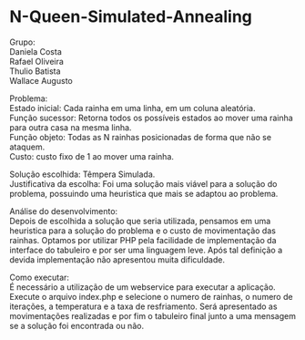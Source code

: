 # N-Queen-Simulated-Annealing

Grupo:<br>
Daniela Costa<br>
Rafael Oliveira<br>
Thulio Batista<br>
Wallace Augusto<br>

Problema:<br>
Estado inicial: Cada rainha em uma linha, em um coluna aleatória.<br>
Função sucessor: Retorna todos os possíveis estados ao mover uma rainha para outra casa na mesma linha.<br>
Função objeto: Todas as N rainhas posicionadas de forma que não se ataquem.<br>
Custo: custo fixo de 1 ao mover uma rainha.<br>

Solução escolhida: Têmpera Simulada.<br>
Justificativa da escolha: Foi uma solução mais viável para a solução do problema, possuindo uma heuristica que mais se adaptou ao problema.

Análise do desenvolvimento:<br>
Depois de escolhida a solução que seria utilizada, pensamos em uma heuristica para a solução do problema e o custo de movimentação das rainhas. Optamos por utilizar PHP pela facilidade de implementação da interface do tabuleiro e por ser uma linguagem leve. Após tal definição a devida implementação não apresentou muita dificuldade.

Como executar:<br>
É necessário a utilização de um webservice para executar a aplicação.<br>
Execute o arquivo index.php e selecione o numero de rainhas, o numero de iterações, a temperatura e a taxa de resfriamento. Será apresentado as movimentações realizadas e por fim o tabuleiro final junto a uma mensagem se a solução foi encontrada ou não.
